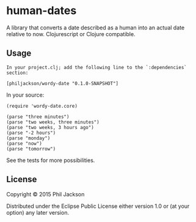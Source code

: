 # human-dates

A library that converts a date described as a human into an actual
date relative to now. Clojurescript or Clojure compatible.

## Usage

    In your project.clj; add the following line to the `:dependencies`
    section:

    [philjackson/wordy-date "0.1.0-SNAPSHOT"]

In your source:

    (require 'wordy-date.core)

    (parse "three minutes")
    (parse "two weeks, three minutes")
    (parse "two weeks, 3 hours ago")
    (parse "-2 hours")
    (parse "monday")
    (parse "now")
    (parse "tomorrow")

See the tests for more possibilities.

## License

Copyright © 2015 Phil Jackson

Distributed under the Eclipse Public License either version 1.0 or (at
your option) any later version.
